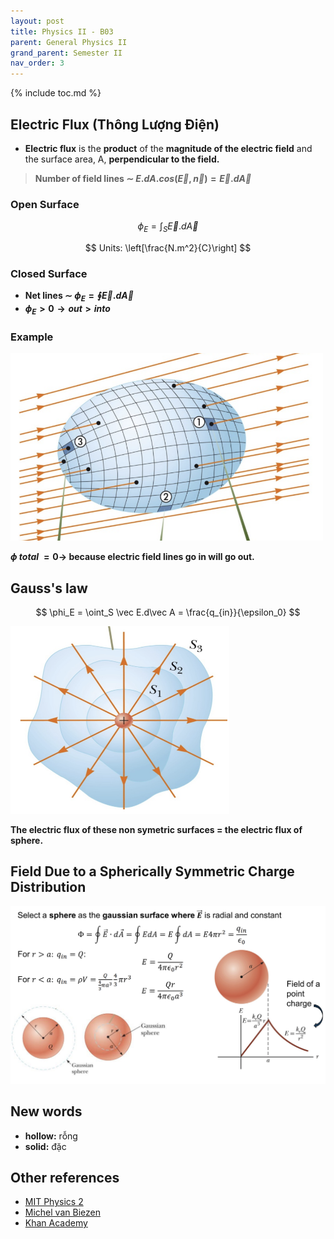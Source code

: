 ```yaml
---
layout: post
title: Physics II - B03
parent: General Physics II
grand_parent: Semester II
nav_order: 3
---
```


{% include toc.md %}

## Electric Flux (Thông Lượng Điện)
* **Electric flux** is the **product** of the **magnitude of the electric field** and the surface area, A, **perpendicular to the field.**

> **Number of field lines $\sim$ $E.dA.cos(\vec E, \vec n) = \vec E.d\vec A$**

### Open Surface

$$
\phi_E = \int_S \vec E. d\vec A
$$

$$
Units: \left[\frac{N.m^2}{C}\right]
$$

### Closed Surface
* **Net lines $\sim$ $\phi_E = \oint \vec E.d\vec A$**
* **$\phi_E > 0 \to out > into$**

### Example
<img src = "Oz8oL72.png" width = 500 height = 300> <br>

**$\phi~total~ = 0 \to$ because electric field lines go in will go out.**



## Gauss's law
$$
\phi_E = \oint_S \vec E.d\vec A = \frac{q_{in}}{\epsilon_0}
$$

<img src = "Sx6KkMg.png" width = 350 height = 300><br>

**The electric flux of these non symetric surfaces = the electric flux of sphere.**

## Field Due to a Spherically Symmetric Charge Distribution
![](5H5Z0Fb.png)

## New words
* **hollow:** rỗng
* **solid:** đặc

## Other references
* [MIT Physics 2](https://www.youtube.com/playlist?list=PLyQSN7X0ro2314mKyUiOILaOC2hk6Pc3j)
* [Michel van Biezen](https://www.youtube.com/playlist?list=PLX2gX-ftPVXX7BZOcM1Y2gb8IQrTBrmUB)
* [Khan Academy](https://www.khanacademy.org/science/in-in-class-12th-physics-india)